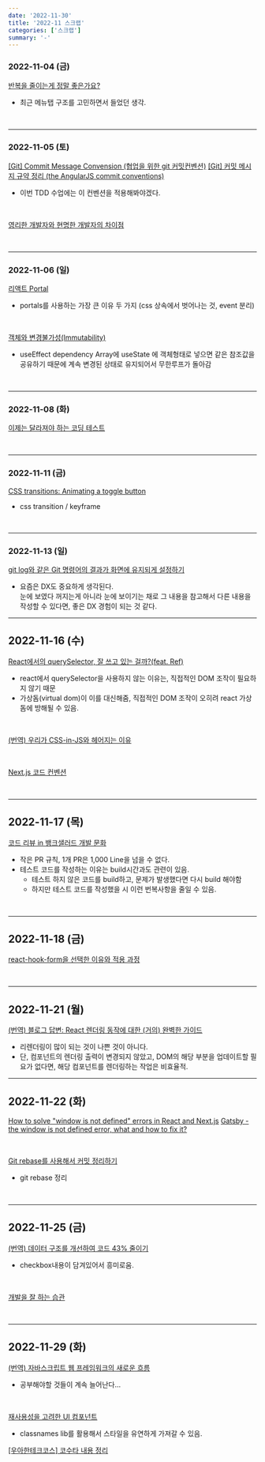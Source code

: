 ```yaml
---
date: '2022-11-30'
title: '2022-11 스크랩'
categories: ['스크랩']
summary: '-'
---
```


### 2022-11-04 (금)

[반복을 줄이는게 정말 좋은가요?](https://velog.io/@hyemin916/%EB%B0%98%EB%B3%B5%EC%9D%84-%EC%A4%84%EC%9D%B4%EB%8A%94%EA%B2%8C-%EC%A0%95%EB%A7%90-%EC%A2%8B%EC%9D%80%EA%B0%80%EC%9A%94)

- 최근 메뉴탭 구조를 고민하면서 들었던 생각.

<br>

---

### 2022-11-05 (토)

[[Git] Commit Message Convension (협업을 위한 git 커밋컨벤션)](https://velog.io/@msung99/Git-Commit-Message-Convension)
[[Git] 커밋 메시지 규약 정리 (the AngularJS commit conventions)](https://velog.io/@outstandingboy/Git-%EC%BB%A4%EB%B0%8B-%EB%A9%94%EC%8B%9C%EC%A7%80-%EA%B7%9C%EC%95%BD-%EC%A0%95%EB%A6%AC-the-AngularJS-commit-conventions)

- 이번 TDD 수업에는 이 컨벤션을 적용해봐야겠다.

<br>

[영리한 개발자와 현명한 개발자의 차이점](https://yozm.wishket.com/magazine/detail/1769/)

<br>

---

### 2022-11-06 (일)

[리액트 Portal](https://jeonghwan-kim.github.io/2022/06/02/react-portal)

- portals를 사용하는 가장 큰 이유 두 가지 (css 상속에서 벗어나는 것, event 분리)

<br>

[객체와 변경불가성(Immutability)](https://poiemaweb.com/js-immutability)

- useEffect dependency Array에 useState 에 객체형태로 넣으면 같은 참조값을 공유하기 때문에 계속 변경된 상태로 유지되어서 무한루프가 돌아감

<br>

---

### 2022-11-08 (화)

[이제는 달라져야 하는 코딩 테스트](https://brunch.co.kr/@godrm77/20#comment)

<br>

---

### 2022-11-11 (금)

[CSS transitions: Animating a toggle button](https://blog.logrocket.com/css-transitions-animating-hamburger-menu-button/)

- css transition / keyframe

<br>

---

### 2022-11-13 (일)

[git log와 같은 Git 명령어의 결과가 화면에 유지되게 설정하기](https://wonny.space/writing/dev/stay-git-command-results)

- 요즘은 DX도 중요하게 생각된다.  
  눈에 보였다 꺼지는게 아니라 눈에 보이기는 채로 그 내용을 참고해서 다른 내용을 작성할 수 있다면, 좋은 DX 경험이 되는 것 같다.

---

## 2022-11-16 (수)

[React에서의 querySelector, 잘 쓰고 있는 걸까?(feat. Ref)](https://mingule.tistory.com/61)

- react에서 querySelector을 사용하지 않는 이유는, 직접적인 DOM 조작이 필요하지 않기 때문
- 가상돔(virtual dom)이 이를 대신해줌, 직접적인 DOM 조작이 오히려 react 가상돔에 방해될 수 있음.

<br>

[(번역) 우리가 CSS-in-JS와 헤어지는 이유](https://junghan92.medium.com/%EB%B2%88%EC%97%AD-%EC%9A%B0%EB%A6%AC%EA%B0%80-css-in-js%EC%99%80-%ED%97%A4%EC%96%B4%EC%A7%80%EB%8A%94-%EC%9D%B4%EC%9C%A0-a2e726d6ace6)

<br>

[Next.js 코드 컨벤션](https://tech.toktokhan.dev/2020/08/30/front-convention/)

<br>

---

## 2022-11-17 (목)

[코드 리뷰 in 뱅크샐러드 개발 문화](https://blog.banksalad.com/tech/banksalad-code-review-culture/#%EC%BB%A4%EB%AE%A4%EB%8B%88%EC%BC%80%EC%9D%B4%EC%85%98-%EB%B9%84%EC%9A%A9%EC%9D%84-%EC%A4%84%EC%9D%B4%EA%B8%B0-%EC%9C%84%ED%95%9C-pn-%EB%A3%B0)

- 작은 PR 규칙, 1개 PR은 1,000 Line을 넘을 수 없다.
- 테스트 코드를 작성하는 이유는 build시간과도 관련이 있음.
  - 테스트 하지 않은 코드를 build하고, 문제가 발생했다면 다시 build 해야함
  - 하지만 테스트 코드를 작성했을 시 이런 번복사항을 줄일 수 있음.

<br>

---

## 2022-11-18 (금)

[react-hook-form을 선택한 이유와 적용 과정](https://tech.inflab.com/202207-rallit-form-refactoring/react-hook-form/)

<br>

---

## 2022-11-21 (월)

[(번역) 블로그 답변: React 렌더링 동작에 대한 (거의) 완벽한 가이드](https://velog.io/@superlipbalm/blogged-answers-a-mostly-complete-guide-to-react-rendering-behavior#%EC%BB%A8%ED%85%8D%EC%8A%A4%ED%8A%B8context%EC%99%80-%EB%A0%8C%EB%8D%94%EB%A7%81-%EB%8F%99%EC%9E%91)

- 리렌더링이 많이 되는 것이 나쁜 것이 아니다.
- 단, 컴포넌트의 렌더링 출력이 변경되지 않았고, DOM의 해당 부분을 업데이트할 필요가 없다면, 해당 컴포넌트를 렌더링하는 작업은 비효율적.

---

## 2022-11-22 (화)

[How to solve "window is not defined" errors in React and Next.js](https://dev.to/vvo/how-to-solve-window-is-not-defined-errors-in-react-and-next-js-5f97/comments)
[Gatsby - the window is not defined error, what and how to fix it?](https://blog.greenroots.info/gatsby-the-window-is-not-defined-error-what-and-how-to-fix-it)

<br>

[Git rebase를 사용해서 커밋 정리하기](https://shinsunyoung.tistory.com/93)

- git rebase 정리

<br>

---

## 2022-11-25 (금)

[(번역) 데이터 구조를 개선하여 코드 43% 줄이기](https://velog.io/@lky5697/react-junior-code-review-and-refactoring?utm_source=substack&utm_medium=email)

- checkbox내용이 담겨있어서 흥미로움.

<br>

[개발을 잘 하는 습관](https://blog.shiren.dev/2021-05-17/)

<br>

---

## 2022-11-29 (화)

[(번역) 자바스크립트 웹 프레임워크의 새로운 흐름](https://ykss.netlify.app/translation/the_new_wave_of_javascript_web_frameworks/)

- 공부해야할 것들이 계속 늘어난다...

<br>

[재사용성을 고려한 UI 컴포넌트](https://velog.io/@woohobi/%EC%9E%AC%EC%82%AC%EC%9A%A9%EC%84%B1%EC%9D%84-%EA%B3%A0%EB%A0%A4%ED%95%9C-UI-%EC%BB%B4%ED%8F%AC%EB%84%8C%ED%8A%B8)

- classnames lib를 활용해서 스타일을 유연하게 가져갈 수 있음.

[[우아한테크코스] 코수타 내용 정리](https://velog.io/@fancy-log/%EC%9A%B0%EC%95%84%ED%95%9C%ED%85%8C%ED%81%AC%EC%BD%94%EC%8A%A4-%EC%BD%94%EC%88%98%ED%83%80-%EB%82%B4%EC%9A%A9-%EC%A0%95%EB%A6%AC)
